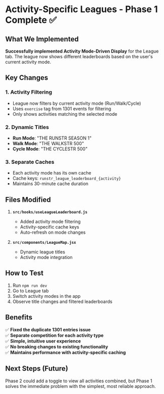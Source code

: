 # Activity-Specific Leagues - Phase 1 Complete ✅

## What We Implemented

**Successfully implemented Activity Mode-Driven Display** for the League tab. The league now shows different leaderboards based on the user's current activity mode.

## Key Changes

### 1. Activity Filtering
- League now filters by current activity mode (Run/Walk/Cycle)
- Uses `exercise` tag from 1301 events for filtering
- Only shows activities matching the selected mode

### 2. Dynamic Titles  
- **Run Mode**: "THE RUNSTR SEASON 1"
- **Walk Mode**: "THE WALKSTR 500"
- **Cycle Mode**: "THE CYCLESTR 500"

### 3. Separate Caches
- Each activity mode has its own cache
- Cache keys: `runstr_league_leaderboard_{activity}`
- Maintains 30-minute cache duration

## Files Modified

1. **`src/hooks/useLeagueLeaderboard.js`**
   - Added activity mode filtering
   - Activity-specific cache keys
   - Auto-refresh on mode changes

2. **`src/components/LeagueMap.jsx`**
   - Dynamic league titles
   - Activity mode integration

## How to Test

1. Run `npm run dev`
2. Go to League tab
3. Switch activity modes in the app
4. Observe title changes and filtered leaderboards

## Benefits

✅ **Fixed the duplicate 1301 entries issue**  
✅ **Separate competition for each activity type**  
✅ **Simple, intuitive user experience**  
✅ **No breaking changes to existing functionality**  
✅ **Maintains performance with activity-specific caching**

## Next Steps (Future)

Phase 2 could add a toggle to view all activities combined, but Phase 1 solves the immediate problem with the simplest, most reliable approach. 